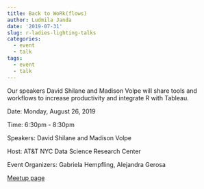 ```yaml
---
title: Back to WoRk(flows)
author: Ludmila Janda
date: '2019-07-31'
slug: r-ladies-lighting-talks
categories:
  - event
  - talk
tags: 
  - event
  - talk
---
```


Our speakers David Shilane and Madison Volpe will share tools and workflows to increase productivity and integrate R with Tableau.

Date: Monday, August 26, 2019

Time: 6:30pm - 8:30pm

Speakers: David Shilane and Madison Volpe

Host: AT&T NYC Data Science Research Center

Event Organizers: Gabriela Hempfling, Alejandra Gerosa

[Meetup page](https://www.meetup.com/rladies-newyork/events/263601076/)

